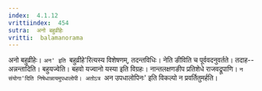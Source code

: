 ```yaml
---
index:  4.1.12
vrittiindex:  454
sutra:  अनो बहुव्रीहेः
vritti:  balamanorama 
---
```


अनो बहुव्रीहेः। `अन' इति `बहुव्रीहे'रित्यस्य विशेषणम्, तदन्तविधिः। नेति ङीविति च पूर्ववदनुवर्तते। तदाह--अन्नन्तादिति। बहुयज्वेति। बहवो यज्वानो यस्या इति विग्रहः। नान्तलक्षणङीप प्रतिशेधे राजवद्रूपाणि। `न संयोगा'दिति निषेधान्नायमुपधालोपी। अतोऽत्र `अन उपधालोपिनः' इति विकल्पो न प्रवर्तितुमर्हति।

